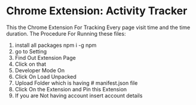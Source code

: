 # Chrome Extension: Activity Tracker
This the Chrome Extension For Tracking Every page visit time and the time duration.
The Procedure For Running these files:
1. install all packages
   npm i -g npm
2. go to Setting
3. Find Out Extension Page
4. Click on that
5. Developer Mode On
6. Click On Load Unpacked
7. Upload Folder which is having # manifest.json file
8. Click On the Extension and Pin this Extension
9. If you are Not having account insert account details
